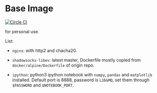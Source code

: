 # Base Image

[![Circle CI](https://circleci.com/gh/ahxxm/base/tree/master.svg?style=svg)](https://circleci.com/gh/ahxxm/base/tree/master)

for personal use.

List:

- `nginx`: with http2 and chacha20.

- `shadowsocks-libev`: latest master, Dockerfile mostly copied from `docker/alpine/Dockerfile` of origin repo.

- `ipython`: python3 ipython notebook with `numpy`, `pandas` and `matplotlib` installed. Default port is 8888, password
is `L1b&MQ`, set them through `$PASSWORD` and `$NOTEBOOK_PORT`.
